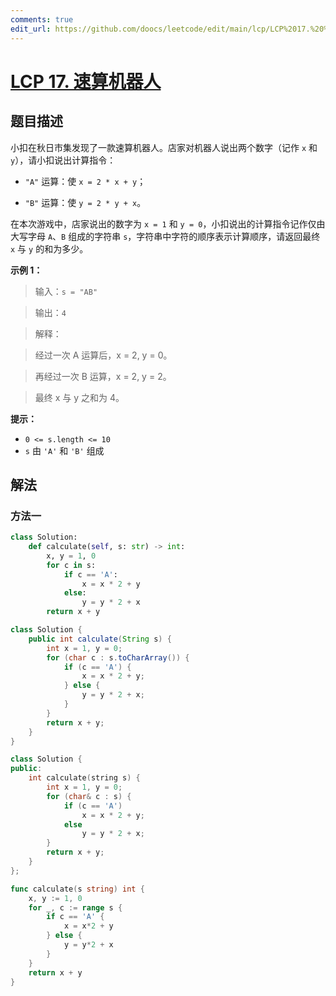 ```yaml
---
comments: true
edit_url: https://github.com/doocs/leetcode/edit/main/lcp/LCP%2017.%20%E9%80%9F%E7%AE%97%E6%9C%BA%E5%99%A8%E4%BA%BA/README.md
---
```


# [LCP 17. 速算机器人](https://leetcode.cn/problems/nGK0Fy)

## 题目描述

<!-- 这里写题目描述 -->

小扣在秋日市集发现了一款速算机器人。店家对机器人说出两个数字（记作 `x` 和 `y`），请小扣说出计算指令：

-   `"A"` 运算：使 `x = 2 * x + y`；

-   `"B"` 运算：使 `y = 2 * y + x`。

在本次游戏中，店家说出的数字为 `x = 1` 和 `y = 0`，小扣说出的计算指令记作仅由大写字母 `A`、`B` 组成的字符串 `s`，字符串中字符的顺序表示计算顺序，请返回最终 `x` 与 `y` 的和为多少。

**示例 1：**

> 输入：`s = "AB"`

>

> 输出：`4`

>

> 解释：

> 经过一次 A 运算后，x = 2, y = 0。

> 再经过一次 B 运算，x = 2, y = 2。

> 最终 x 与 y 之和为 4。

**提示：**

-   `0 <= s.length <= 10`
-   `s` 由 `'A'` 和 `'B'` 组成

## 解法

### 方法一

<!-- tabs:start -->

```python
class Solution:
    def calculate(self, s: str) -> int:
        x, y = 1, 0
        for c in s:
            if c == 'A':
                x = x * 2 + y
            else:
                y = y * 2 + x
        return x + y
```

```java
class Solution {
    public int calculate(String s) {
        int x = 1, y = 0;
        for (char c : s.toCharArray()) {
            if (c == 'A') {
                x = x * 2 + y;
            } else {
                y = y * 2 + x;
            }
        }
        return x + y;
    }
}
```

```cpp
class Solution {
public:
    int calculate(string s) {
        int x = 1, y = 0;
        for (char& c : s) {
            if (c == 'A')
                x = x * 2 + y;
            else
                y = y * 2 + x;
        }
        return x + y;
    }
};
```

```go
func calculate(s string) int {
	x, y := 1, 0
	for _, c := range s {
		if c == 'A' {
			x = x*2 + y
		} else {
			y = y*2 + x
		}
	}
	return x + y
}
```

<!-- tabs:end -->

<!-- end -->
